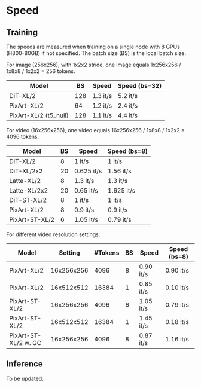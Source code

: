 # Speed

## Training

The speeds are measured when training on a single node with 8 GPUs (H800-80GB) if not specified. The batch size (BS) is the local batch size.

For image (256x256), with 1x2x2 stride, one image equals 1x256x256 / 1x8x8 / 1x2x2 = 256 tokens.

| Model                 | BS  | Speed    | Speed (bs=32) |
| --------------------- | --- | -------- | ------------- |
| DiT-XL/2              | 128 | 1.3 it/s | 5.2 it/s      |
| PixArt-XL/2           | 64  | 1.2 it/s | 2.4 it/s      |
| PixArt-XL/2 (t5_null) | 128 | 1.1 it/s | 4.4 it/s      |

For video (16x256x256), one video equals 16x256x256 / 1x8x8 / 1x2x2 = 4096 tokens.

| Model          | BS  | Speed      | Speed (bs=8) |
| -------------- | --- | ---------- | ------------ |
| DiT-XL/2       | 8   | 1 it/s     | 1 it/s       |
| DiT-XL/2x2     | 20  | 0.625 it/s | 1.56 it/s    |
| Latte-XL/2     | 8   | 1.3 it/s   | 1.3 it/s     |
| Latte-XL/2x2   | 20  | 0.65 it/s  | 1.625 it/s   |
| DiT-ST-XL/2    | 8   | 1 it/s     | 1 it/s       |
| PixArt-XL/2    | 8   | 0.9 it/s   | 0.9 it/s     |
| PixArt-ST-XL/2 | 6   | 1.05 it/s  | 0.79 it/s    |

For different video resolution settings:

| Model                | Setting    | #Tokens | BS  | Speed     | Speed (bs=8) |
| -------------------- | ---------- | ------- | --- | --------- | ------------ |
| PixArt-XL/2          | 16x256x256 | 4096    | 8   | 0.90 it/s | 0.90 it/s    |
| PixArt-XL/2          | 16x512x512 | 16384   | 1   | 0.85 it/s | 0.10 it/s    |
| PixArt-ST-XL/2       | 16x256x256 | 4096    | 6   | 1.05 it/s | 0.79 it/s    |
| PixArt-ST-XL/2       | 16x512x512 | 16384   | 1   | 1.45 it/s | 0.18 it/s    |
| PixArt-ST-XL/2 w. GC | 16x256x256 | 4096    | 8   | 0.87 it/s | 1.16 it/s    |

## Inference

To be updated.
